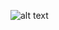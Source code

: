 ![alt text](https://www.google.com/url?sa=i&url=https%3A%2F%2Fwww.tutorialrepublic.com%2Fjavascript-tutorial%2F&psig=AOvVaw0dVFtnW53mNrk_km2Yuip4&ust=1612181063508000&source=images&cd=vfe&ved=0CAIQjRxqFwoTCIjel8-Qxu4CFQAAAAAdAAAAABAY)
